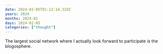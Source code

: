 ```yaml
---
date: 2024-02-05T01:12:14.319Z
years: 2024
months: 2024-02
days: 2024-02-05
categories: ["thought"]
---
```

The largest social network where I actually look forward to participate is the blogosphere.
